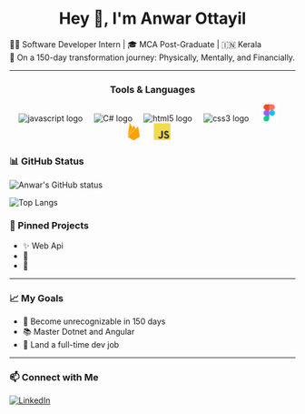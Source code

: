 <h1 align="center">Hey 👋, I'm Anwar Ottayil</h1>

 🧑‍💻 Software Developer Intern | 🎓 MCA Post-Graduate | 🇮🇳 Kerala  
🚀 On a 150-day transformation journey: Physically, Mentally, and Financially.

---

<h3 align="center"> Tools & Languages </h3>

<div align="center">
  <img src="https://github.com/devicons/devicon/blob/v2.15.1/icons/c#/c#-original.svg" height="30" alt="javascript logo"  />
  <img width="12" />
  <img src="https://github.com/devicons/devicon/blob/v2.15.1/icons/dotnetcore/dotnet-original.svg" height="30" alt="C# logo"  />
  <img width="12" />
  <img src="https://cdn.jsdelivr.net/gh/devicons/devicon/icons/html5/html5-original.svg" height="30" alt="html5 logo"  />
  <img width="12" />
  <img src="https://cdn.jsdelivr.net/gh/devicons/devicon/icons/css3/css3-original.svg" height="30" alt="css3 logo"  />
  <img width="12" />
   <img src="https://github.com/devicons/devicon/blob/v2.15.1/icons/figma/figma-original.svg" height="30" alt="javascript logo"  />
  <img width="12" />
  <img src="https://github.com/devicons/devicon/blob/v2.15.1/icons/firebase/firebase-plain.svg" height="30" alt="react logo"  />
  <img width="12" />
  <img src="https://github.com/devicons/devicon/blob/v2.15.1/icons/javascript/javascript-original.svg" height="30" alt="html5 logo"  />
  <img width="12" />
 
</div>

###


### 📊 GitHub Status

![Anwar's GitHub status](https://github-readme-stats.vercel.app/api?username=Anwar-Ottayil&show_icons=true&theme=radical)

![Top Langs](https://github-readme-stats.vercel.app/api/top-langs/?username=Anwar-Ottayil&layout=compact&theme=radical)


### 📌 Pinned Projects
- ✨ Web Api
- 📱 
- 🔐 

---

### 📈 My Goals
- 🔄 Become unrecognizable in 150 days
- 📚 Master Dotnet and Angular
- 💼 Land a full-time dev job

---

### 📫 Connect with Me
[![LinkedIn](https://img.shields.io/badge/LinkedIn-blue?style=for-the-badge&logo=linkedin&logoColor=white)](https://www.linkedin.com/in/anwar-ottayil/)


